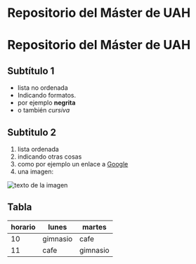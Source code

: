 # Repositorio del Máster de UAH

Repositorio del Máster de UAH
==============================

## Subtítulo 1
- lista no ordenada
- Indicando formatos.
- por ejemplo **negrita**
- o también *cursiva*

## Subtitulo 2

1. lista ordenada
1. indicando otras cosas
1. como por ejemplo un enlace a [Google](http://www.google.com)
1. una imagen:

![texto de la imagen](https://www.escapadarural.com/blog/wp-content/uploads/2015/10/Ordesa-y-Monte-Perdido-7.jpg)

## Tabla

| horario  | lunes    | martes  |
|----------| ---------|----------|
| 10       | gimnasio | cafe     |
| 11       | cafe     | gimnasio |


